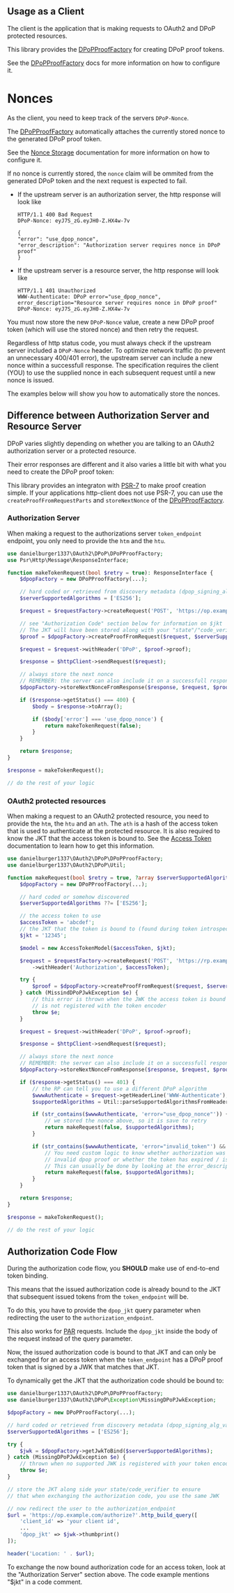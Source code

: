 ## Usage as a Client

The client is the application that is making requests to OAuth2 and DPoP protected resources.

This library provides the [DPoPProofFactory](../src/DPoPProofFactory.php) for creating DPoP proof tokens.

See the [DPoPProofFactory](proof_factory.md) docs for more information on how to configure it.

# Nonces

As the client, you need to keep track of the servers `DPoP-Nonce`.

The [DPoPProofFactory](../src/DPoPProofFactory.php) automatically attaches the currently stored nonce to the generated DPoP proof token.

See the [Nonce Storage](nonce_storage.md) documentation for more information on how to configure it.

If no nonce is currently stored, the `nonce` claim will be ommited from the generated DPoP token and the next request is expected to fail.

-   If the upstream server is an authorization server, the http response will look like

    ```http
    HTTP/1.1 400 Bad Request
    DPoP-Nonce: eyJ7S_zG.eyJH0-Z.HX4w-7v

    {
    "error": "use_dpop_nonce",
    "error_description": "Authorization server requires nonce in DPoP proof"
    }
    ```

-   If the upstream server is a resource server, the http response will look like

    ```http
    HTTP/1.1 401 Unauthorized
    WWW-Authenticate: DPoP error="use_dpop_nonce",
    error_description="Resource server requires nonce in DPoP proof"
    DPoP-Nonce: eyJ7S_zG.eyJH0-Z.HX4w-7v
    ```

You must now store the new `DPoP-Nonce` value, create a new DPoP proof token (which will use the stored nonce) and then retry the request.

Regardless of http status code, you must always check if the upstream server included a `DPoP-Nonce` header.
To optimize network traffic (to prevent an unnecessary 400/401 error), the upstream server can include a new nonce within a successfull response.
The specification requires the client (YOU) to use the supplied nonce in each subsequent request until a new nonce is issued.

The examples below will show you how to automatically store the nonces.

## Difference between Authorization Server and Resource Server

DPoP varies slightly depending on whether you are talking to an OAuth2 authorization server or a protected resource.

Their error responses are different and it also varies a little bit with what you need to create the DPoP proof token:

This library provides an integraton with [PSR-7](https://www.php-fig.org/psr/psr-7/) to make proof creation simple.
If your applications http-client does not use PSR-7, you can use the `createProofFromRequestParts` and `storeNextNonce` of the [DPoPProofFactory](../src/DPoPProofFactory.php).

### Authorization Server

When making a request to the authorizations server `token_endpoint` endpoint, you only need to provide the `htm` and the `htu`.

```php
use danielburger1337\OAuth2\DPoP\DPoPProofFactory;
use Psr\Http\Message\ResponseInterface;

function makeTokenRequest(bool $retry = true): ResponseInterface {
    $dpopFactory = new DPoPProofFactory(...);

    // hard coded or retrieved from discovery metadata (dpop_signing_alg_values_supported)
    $serverSupportedAlgorithms = ['ES256'];

    $request = $requestFactory->createRequest('POST', 'https://op.example.com/oauth2/token');

    // see "Authorization Code" section below for information on $jkt
    // The JKT will have been stored along with your "state"/"code_verifier" during token creation
    $proof = $dpopFactory->createProofFromRequest($request, $serverSupportedAlgorithms, /** $jkt*/);

    $request = $request->withHeader('DPoP', $proof->proof);

    $response = $httpClient->sendRequest($request);

    // always store the next nonce
    // REMEMBER: the server can also include it on a successfull response
    $dpopFactory->storeNextNonceFromResponse($response, $request, $proof->jwk);

    if ($response->getStatus() === 400) {
        $body = $response->toArray();

        if ($body['error'] === 'use_dpop_nonce') {
            return makeTokenRequest(false);
        }
    }

    return $response;
}

$response = makeTokenRequest();

// do the rest of your logic
```

### OAuth2 protected resources

When making a request to an OAuth2 protected resource, you need to provide the `htm`, the `htu` and an `ath`.
The `ath` is a hash of the access token that is used to authenticate at the protected resource.
It is also required to know the JKT that the access token is bound to.
See the [Access Token](access_token.md) documentation to learn how to get this information.

```php
use danielburger1337\OAuth2\DPoP\DPoPProofFactory;
use danielburger1337\OAuth2\DPoP\Util;

function makeRequest(bool $retry = true, ?array $serverSupportedAlgorithms = null): ResponseInterface {
    $dpopFactory = new DPoPProofFactory(...);

    // hard coded or somehow discovered
    $serverSupportedAlgorithms ??= ['ES256'];

    // the access token to use
    $accessToken = 'abcdef';
    // the JKT that the token is bound to (found during token introspection)
    $jkt = '12345';

    $model = new AccessTokenModel($accessToken, $jkt);

    $request = $requestFactory->createRequest('POST', 'https://rp.example.com/protected')
        ->withHeader('Authorization', $accessToken);

    try {
        $proof = $dpopFactory->createProofFromRequest($request, $serverSupportedAlgorithms, $model);
    } catch (MissindDPoPJwkException $e) {
        // this error is thrown when the JWK the access token is bound to
        // is not registered with the token encoder
        throw $e;
    }

    $request = $request->withHeader('DPoP', $proof->proof);

    $response = $httpClient->sendRequest($request);

    // always store the next nonce
    // REMEMBER: the server can also include it on a successfull response
    $dpopFactory->storeNextNonceFromResponse($response, $request, $proof->jwk);

    if ($response->getStatus() === 401) {
        // the RP can tell you to use a different DPoP algorithm
        $wwwAuthenticate = $request->getHeaderLine('WWW-Authenticate');
        $supportedAlgorithms = Util::parseSupportedAlgorithmsFromHeader($wwwAuthenticate);

        if (str_contains($wwwAuthenticate, 'error="use_dpop_nonce"')) {
            // we stored the nonce above, so it is save to retry
            return makeRequest(false, $supportedAlgorithms);
        }

        if (str_contains($wwwAuthenticate, 'error="invalid_token"') && null !== $supportedAlgorithms) {
            // You need custom logic to know whether authorization was denied because of an
            // invalid dpop proof or whether the token has expired / is not intended for this resource.
            // This can usually be done by looking at the error_description
            return makeRequest(false, $supportedAlgorithms);
        }
    }

    return $response;
}

$response = makeTokenRequest();

// do the rest of your logic
```

## Authorization Code Flow

During the authorization code flow, you **SHOULD** make use of end-to-end token binding.

This means that the issued authorization code is already bound to the JKT that subsequent issued tokens from the `token_endpoint` will be.

To do this, you have to provide the `dpop_jkt` query parameter when redirecting the user to the `authorization_endpoint`.

This also works for [PAR](https://datatracker.ietf.org/doc/html/rfc9126) requests. Include the `dpop_jkt` inside the body of the request instead of the query parameter.

Now, the issued authorization code is bound to that JKT and can only be exchanged for an access token when the `token_endpoint` has a DPoP proof token that is signed by a JWK that matches that JKT.

To dynamically get the JKT that the authorization code should be bound to:

```php
use danielburger1337\OAuth2\DPoP\DPoPProofFactory;
use danielburger1337\OAuth2\DPoP\Exception\MissingDPoPJwkException;

$dpopFactory = new DPoPProofFactory(...);

// hard coded or retrieved from discovery metadata (dpop_signing_alg_values_supported)
$serverSupportedAlgorithms = ['ES256'];

try {
    $jwk = $dpopFactory->getJwkToBind($serverSupportedAlgorithms);
} catch (MissingDPoPJwkException $e) {
    // thrown when no supported JWK is registered with your token encoder
    throw $e;
}

// store the JKT along side your state/code_verifier to ensure
// that when exchanging the authorization code, you use the same JWK

// now redirect the user to the authorization_endpoint
$url = 'https://op.example.com/authorize?'.http_build_query([
    'client_id' => 'your client id',
    ...
    'dpop_jkt' => $jwk->thumbprint()
]);

header('Location: ' . $url);

```

To exchange the now bound authorization code for an access token, look at the "Authorization Server" section above.
The code example mentions "$jkt" in a code comment.
